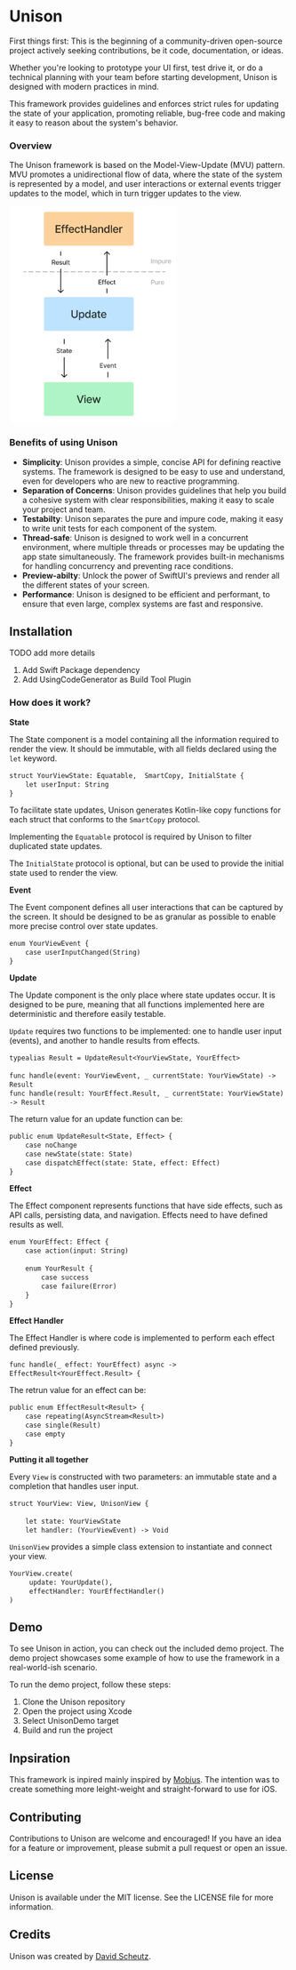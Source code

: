 # Unison

First things first: This is the beginning of a community-driven open-source project actively seeking contributions, be it code, documentation, or ideas.

Whether you're looking to prototype your UI first, test drive it, or do a technical planning with your team before starting development, Unison is designed with modern practices in mind. 

This framework provides guidelines and enforces strict rules for updating the state of your application, promoting reliable, bug-free code and making it easy to reason about the system's behavior.

### Overview

The Unison framework is based on the Model-View-Update (MVU) pattern. MVU promotes a unidirectional flow of data, where the state of the system is represented by a model, and user interactions or external events trigger updates to the model, which in turn trigger updates to the view.

<img src="https://github.com/davidscheutz/Unison/blob/master/Unison.png" alt="Unison" width="300" height="390">

### Benefits of using Unison

- **Simplicity**: Unison provides a simple, concise API for defining reactive systems. The framework is designed to be easy to use and understand, even for developers who are new to reactive programming.
- **Separation of Concerns**: Unison provides guidelines that help you build a cohesive system with clear responsibilities, making it easy to scale your project and team.
- **Testabilty**: Unison separates the pure and impure code, making it easy to write unit tests for each component of the system.
- **Thread-safe**: Unison is designed to work well in a concurrent environment, where multiple threads or processes may be updating the app state simultaneously. The framework provides built-in mechanisms for handling concurrency and preventing race conditions.
- **Preview-abilty**: Unlock the power of SwiftUI's previews and render all the different states of your screen.
- **Performance**: Unison is designed to be efficient and performant, to ensure that even large, complex systems are fast and responsive.

## Installation

TODO add more details
1. Add Swift Package dependency
2. Add UsingCodeGenerator as Build Tool Plugin

### How does it work?

**State**

The State component is a model containing all the information required to render the view. It should be immutable, with all fields declared using the `let` keyword.

```
struct YourViewState: Equatable,  SmartCopy, InitialState {
    let userInput: String
}
```

To facilitate state updates, Unison generates Kotlin-like copy functions for each struct that conforms to the `SmartCopy` protocol.

Implementing the `Equatable` protocol is required by Unison to filter duplicated state updates. 

The `InitialState` protocol is optional, but can be used to provide the initial state used to render the view.

**Event**

The Event component defines all user interactions that can be captured by the screen. It should be designed to be as granular as possible to enable more precise control over state updates.

```
enum YourViewEvent {
    case userInputChanged(String)
}
```

**Update**

The Update component is the only place where state updates occur. It is designed to be pure, meaning that all functions implemented here are deterministic and therefore easily testable. 

`Update` requires two functions to be implemented: one to handle user input (events), and another to handle results from effects.

```
typealias Result = UpdateResult<YourViewState, YourEffect>

func handle(event: YourViewEvent, _ currentState: YourViewState) -> Result
func handle(result: YourEffect.Result, _ currentState: YourViewState) -> Result
```

The return value for an update function can be:

```
public enum UpdateResult<State, Effect> {
    case noChange
    case newState(state: State)
    case dispatchEffect(state: State, effect: Effect)
}
```

**Effect**

The Effect component represents functions that have side effects, such as API calls, persisting data, and navigation. Effects need to have defined results as well.

```
enum YourEffect: Effect {
    case action(input: String)
    
    enum YourResult {
        case success
        case failure(Error)
    }
}
```

**Effect Handler**

The Effect Handler is where code is implemented to perform each effect defined previously.

```
func handle(_ effect: YourEffect) async -> EffectResult<YourEffect.Result> {
```

The retrun value for an effect can be:

```
public enum EffectResult<Result> {
    case repeating(AsyncStream<Result>)
    case single(Result)
    case empty
}
```

**Putting it all together**

Every `View` is constructed with two parameters: an immutable state and a completion that handles user input.

```
struct YourView: View, UnisonView {
    
    let state: YourViewState
    let handler: (YourViewEvent) -> Void

```

`UnisonView` provides a simple class extension to instantiate and connect your view.

```
YourView.create(
     update: YourUpdate(),
     effectHandler: YourEffectHandler()
)
```

## Demo

To see Unison in action, you can check out the included demo project. The demo project showcases some example of how to use the framework in a real-world-ish scenario.

To run the demo project, follow these steps:

1. Clone the Unison repository
2. Open the project using Xcode
3. Select UnisonDemo target
4. Build and run the project

## Inpsiration

This framework is inpired mainly inspired by [Mobius](https://github.com/spotify/mobius). The intention was to create something more leight-weight and straight-forward to use for iOS.

## Contributing

Contributions to Unison are welcome and encouraged! If you have an idea for a feature or improvement, please submit a pull request or open an issue.

## License

Unison is available under the MIT license. See the LICENSE file for more information.

## Credits

Unison was created by [David Scheutz](https://www.linkedin.com/in/david-scheutz-192334157/).
